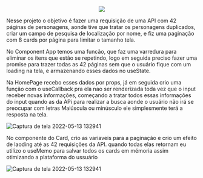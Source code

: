 <p align="center">
  <img src="https://user-images.githubusercontent.com/93290814/168306564-a4f6fba4-bd2f-4d74-a88d-d0017af40aea.png"/>
</p>

Nesse projeto o objetivo é fazer uma requisição de uma API com 42 páginas de personagens, aonde tive que tratar os personagens duplicados, criar um campo de pesquisa de localização por nome, e fiz uma paginação com 8 cards por página para limitar o tamanho tela.

No Component App temos uma funcão, que faz uma varredura para eliminar os itens que estão se repetindo, logo em seguida preciso fazer uma promise para trazer todas as 42 páginas sem que o usuário fique com um loading na tela, e armazenando esses dados no useState.

Na HomePage recebo esses dados por props, já em seguida crio uma função com o useCallback pra ela nao ser renderizada toda vez que o input receber novas informações, 
começando a tratar todos essas informações do input quando as da APi para realizar a busca aonde o usuário não irá se preocupar com letras Maiúscula ou minúsculo ele simplesmente terá a resposta na tela.

![Captura de tela 2022-05-13 132941](https://user-images.githubusercontent.com/93290814/168327881-5aaa6ed8-9ea7-4ffa-9777-b9711853a4ff.jpg)

No componente do Card, crio as variaveis para a paginação e crio um efeito de laoding até as 42 requisições da API. quando todas elas retornam eu utilizo o useMemo para salvar todos os cards em mémoria assim otimizando a plataforma do ussuário

![Captura de tela 2022-05-13 132941](https://user-images.githubusercontent.com/93290814/168332036-ff6845c4-6c4a-4624-9459-7ca33c017d14.jpg)
